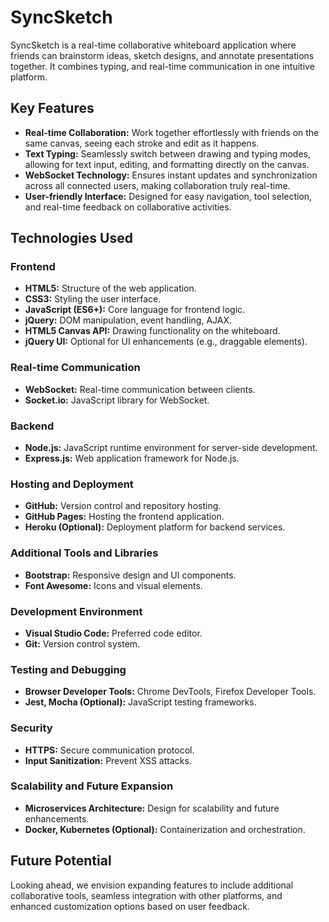 # SyncSketch

SyncSketch is a real-time collaborative whiteboard application where friends can brainstorm ideas, sketch designs, and annotate presentations together. It combines typing, and real-time communication in one intuitive platform.

## Key Features

- **Real-time Collaboration:** Work together effortlessly with friends on the same canvas, seeing each stroke and edit as it happens.
- **Text Typing:** Seamlessly switch between drawing and typing modes, allowing for text input, editing, and formatting directly on the canvas.
- **WebSocket Technology:** Ensures instant updates and synchronization across all connected users, making collaboration truly real-time.
- **User-friendly Interface:** Designed for easy navigation, tool selection, and real-time feedback on collaborative activities.

## Technologies Used

### Frontend

- **HTML5:** Structure of the web application.
- **CSS3:** Styling the user interface.
- **JavaScript (ES6+):** Core language for frontend logic.
- **jQuery:** DOM manipulation, event handling, AJAX.
- **HTML5 Canvas API:** Drawing functionality on the whiteboard.
- **jQuery UI:** Optional for UI enhancements (e.g., draggable elements).

### Real-time Communication

- **WebSocket:** Real-time communication between clients.
- **Socket.io:** JavaScript library for WebSocket.

### Backend

- **Node.js:** JavaScript runtime environment for server-side development.
- **Express.js:** Web application framework for Node.js.

### Hosting and Deployment

- **GitHub:** Version control and repository hosting.
- **GitHub Pages:** Hosting the frontend application.
- **Heroku (Optional):** Deployment platform for backend services.

### Additional Tools and Libraries

- **Bootstrap:** Responsive design and UI components.
- **Font Awesome:** Icons and visual elements.

### Development Environment

- **Visual Studio Code:** Preferred code editor.
- **Git:** Version control system.

### Testing and Debugging

- **Browser Developer Tools:** Chrome DevTools, Firefox Developer Tools.
- **Jest, Mocha (Optional):** JavaScript testing frameworks.

### Security

- **HTTPS:** Secure communication protocol.
- **Input Sanitization:** Prevent XSS attacks.

### Scalability and Future Expansion

- **Microservices Architecture:** Design for scalability and future enhancements.
- **Docker, Kubernetes (Optional):** Containerization and orchestration.

## Future Potential

Looking ahead, we envision expanding features to include additional collaborative tools, seamless integration with other platforms, and enhanced customization options based on user feedback.



